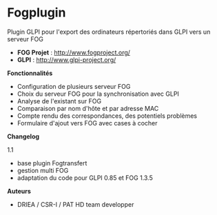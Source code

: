 Fogplugin
============

Plugin GLPI pour l'export des ordinateurs répertoriés dans GLPI vers un serveur FOG

* **FOG Projet** : http://www.fogproject.org/
* **GLPI** : http://www.glpi-project.org/

**Fonctionnalités**

 - Configuration de plusieurs serveur FOG
 - Choix du serveur FOG pour la synchronisation avec GLPI
 - Analyse de l'existant sur FOG
 - Comparaison par nom d'hôte et par adresse MAC
 - Compte rendu des correspondances, des potentiels problèmes
 - Formulaire d'ajout vers FOG avec cases à cocher
 
**Changelog**

1.1
 - base plugin Fogtransfert
 - gestion multi FOG
 - adaptation du code pour GLPI 0.85 et FOG 1.3.5

**Auteurs**

- DRIEA / CSR-I / PAT HD team developper
